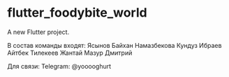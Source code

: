 # flutter_foodybite_world

A new Flutter project.

В состав команды входят:
Ясынов Байхан
Намазбекова Кундуз
Ибраев Айтбек
Тилекеев Жантай
Мазур Дмитрий

Для связи:
Telegram: @yooooghurt

